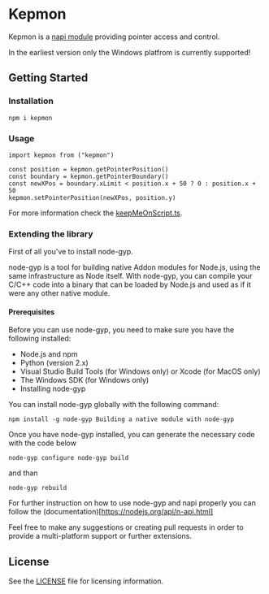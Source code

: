 # Kepmon

Kepmon is a [napi module](https://www.npmjs.com/package/node-addon-api) providing pointer access and control.

In the earliest version only the Windows platfrom is currently supported!

## Getting Started

### Installation

`npm i kepmon`

### Usage

```nodejs
import kepmon from ("kepmon")

const position = kepmon.getPointerPosition()
const boundary = kepmon.getPointerBoundary()
const newXPos = boundary.xLimit < position.x + 50 ? 0 : position.x + 50  
kepmon.setPointerPosition(newXPos, position.y)

```
For more information check the [keepMeOnScript.ts](./src/keepMeOnScript.ts).

### Extending the library

First of all you've to install node-gyp.

node-gyp is a tool for building native Addon modules for Node.js, using the same infrastructure as Node itself. With node-gyp, you can compile your C/C++ code into a binary that can be loaded by Node.js and used as if it were any other native module.

#### Prerequisites
Before you can use node-gyp, you need to make sure you have the following installed:

- Node.js and npm
- Python (version 2.x)
- Visual Studio Build Tools (for Windows only) or Xcode (for MacOS only)
- The Windows SDK (for Windows only)
- Installing node-gyp

You can install node-gyp globally with the following command:

`
npm install -g node-gyp
Building a native module with node-gyp
`

Once you have node-gyp installed, you can generate the necessary code with the code below

`
node-gyp configure
node-gyp build
`

and than

`
node-gyp rebuild
`

For further instruction on how to use node-gyp and napi properly you can follow the (documentation)[https://nodejs.org/api/n-api.html] 

Feel free to make any suggestions or creating pull requests in order to provide a multi-platform support or further extensions.

## License

See the [LICENSE](./LICENSE) file for licensing information.
